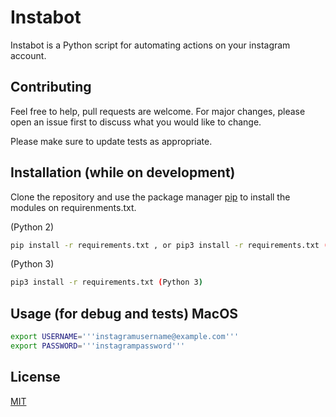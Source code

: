 # Instabot

Instabot is a Python script for automating actions on your instagram account.

## Contributing
Feel free to help, pull requests are welcome. For major changes, please open an issue first to discuss what you would like to change.

Please make sure to update tests as appropriate.

## Installation (while on development)

Clone the repository and use the package manager [pip](https://pip.pypa.io/en/stable/) to install the modules on requirenments.txt.

(Python 2)
```bash
pip install -r requirements.txt , or pip3 install -r requirements.txt (Python 3)
```
(Python 3)
```bash
pip3 install -r requirements.txt (Python 3)
```

## Usage (for debug and tests) MacOS

```bash
export USERNAME='''instagramusername@example.com'''
export PASSWORD='''instagrampassword'''
```

## License
[MIT](https://choosealicense.com/licenses/mit/)